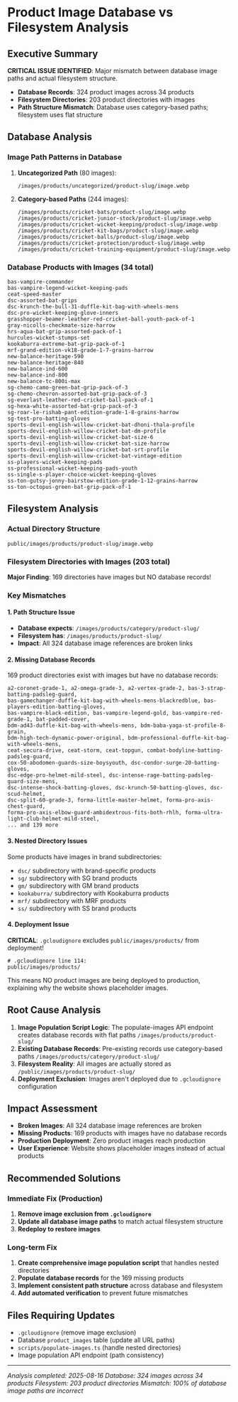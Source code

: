 # Product Image Database vs Filesystem Analysis

## Executive Summary

**CRITICAL ISSUE IDENTIFIED**: Major mismatch between database image paths and actual filesystem structure.

- **Database Records**: 324 product images across 34 products
- **Filesystem Directories**: 203 product directories with images
- **Path Structure Mismatch**: Database uses category-based paths; filesystem uses flat structure

## Database Analysis

### Image Path Patterns in Database
1. **Uncategorized Path** (80 images):
   ```
   /images/products/uncategorized/product-slug/image.webp
   ```

2. **Category-based Paths** (244 images):
   ```
   /images/products/cricket-bats/product-slug/image.webp
   /images/products/cricket-junior-stock/product-slug/image.webp
   /images/products/cricket-wicket-keeping/product-slug/image.webp
   /images/products/cricket-kit-bags/product-slug/image.webp
   /images/products/cricket-balls/product-slug/image.webp
   /images/products/cricket-protection/product-slug/image.webp
   /images/products/cricket-training-equipment/product-slug/image.webp
   ```

### Database Products with Images (34 total)
```
bas-vampire-commander
bas-vampire-legend-wicket-keeping-pads
ceat-speed-master
dsc-assorted-bat-grips
dsc-krunch-the-bull-31-duffle-kit-bag-with-wheels-mens
dsc-pro-wicket-keeping-glove-inners
grasshopper-beamer-leather-red-cricket-ball-youth-pack-of-1
gray-nicolls-checkmate-size-harrow
hrs-aqua-bat-grip-assorted-pack-of-1
hurcules-wicket-stumps-set
kookaburra-extreme-bat-grip-pack-of-1
mrf-grand-edition-vk18-grade-1-7-grains-harrow
new-balance-heritage-590
new-balance-heritage-840
new-balance-ind-600
new-balance-ind-800
new-balance-tc-800i-max
sg-chemo-camo-green-bat-grip-pack-of-3
sg-chemo-chevron-assorted-bat-grip-pack-of-3
sg-everlast-leather-red-cricket-ball-pack-of-1
sg-hexa-white-assorted-bat-grip-pack-of-3
sg-roar-le-rishab-pant-edition-grade-1-8-grains-harrow
sg-test-pro-batting-gloves
sports-devil-english-willow-cricket-bat-dhoni-thala-profile
sports-devil-english-willow-cricket-bat-dm-profile
sports-devil-english-willow-cricket-bat-size-6
sports-devil-english-willow-cricket-bat-size-harrow
sports-devil-english-willow-cricket-bat-srt-profile
sports-devil-english-willow-cricket-bat-vintage-edition
ss-players-wicket-keeping-pads
ss-professional-wicket-keeping-pads-youth
ss-single-s-player-choice-wicket-keeping-gloves
ss-ton-gutsy-jonny-bairstow-edition-grade-1-12-grains-harrow
ss-ton-octopus-green-bat-grip-pack-of-1
```

## Filesystem Analysis

### Actual Directory Structure
```
public/images/products/product-slug/image.webp
```

### Filesystem Directories with Images (203 total)
**Major Finding**: 169 directories have images but NO database records!

### Key Mismatches

#### 1. Path Structure Issue
- **Database expects**: `/images/products/category/product-slug/`
- **Filesystem has**: `/images/products/product-slug/`
- **Impact**: All 324 database image references are broken links

#### 2. Missing Database Records
169 product directories exist with images but have no database records:
```
a2-coronet-grade-1, a2-omega-grade-3, a2-vertex-grade-2, bas-3-strap-batting-padsleg-guard,
bas-gamechanger-duffle-kit-bag-with-wheels-mens-blackredblue, bas-players-edition-batting-gloves,
bas-vampire-black-edition, bas-vampire-legend-gold, bas-vampire-red-grade-1, bat-padded-cover,
bdm-ad43-duffle-kit-bag-with-wheels-mens, bdm-baba-yaga-st-profile-8-grain,
bdm-high-tech-dynamic-power-original, bdm-professional-duffle-kit-bag-with-wheels-mens,
ceat-secura-drive, ceat-storm, ceat-topgun, combat-bodyline-batting-padsleg-guard,
cox-50-abodomen-guards-size-boysyouth, dsc-condor-surge-20-batting-gloves,
dsc-edge-pro-helmet-mild-steel, dsc-intense-rage-batting-padsleg-guard-size-mens,
dsc-intense-shock-batting-gloves, dsc-krunch-50-batting-gloves, dsc-scud-helmet,
dsc-split-60-grade-3, forma-little-master-helmet, forma-pro-axis-chest-guard,
forma-pro-axis-elbow-guard-ambidextrous-fits-both-rhlh, forma-ultra-light-club-helmet-mild-steel,
... and 139 more
```

#### 3. Nested Directory Issues
Some products have images in brand subdirectories:
- `dsc/` subdirectory with brand-specific products
- `sg/` subdirectory with SG brand products  
- `gm/` subdirectory with GM brand products
- `kookaburra/` subdirectory with Kookaburra products
- `mrf/` subdirectory with MRF products
- `ss/` subdirectory with SS brand products

#### 4. Deployment Issue
**CRITICAL**: `.gcloudignore` excludes `public/images/products/` from deployment!
```
# .gcloudignore line 114:
public/images/products/
```

This means NO product images are being deployed to production, explaining why the website shows placeholder images.

## Root Cause Analysis

1. **Image Population Script Logic**: The populate-images API endpoint creates database records with flat paths `/images/products/product-slug/`
2. **Existing Database Records**: Pre-existing records use category-based paths `/images/products/category/product-slug/`
3. **Filesystem Reality**: All images are actually stored as `/public/images/products/product-slug/`
4. **Deployment Exclusion**: Images aren't deployed due to `.gcloudignore` configuration

## Impact Assessment

- **Broken Images**: All 324 database image references are broken
- **Missing Products**: 169 products with images have no database records
- **Production Deployment**: Zero product images reach production
- **User Experience**: Website shows placeholder images instead of actual products

## Recommended Solutions

### Immediate Fix (Production)
1. **Remove image exclusion from `.gcloudignore`**
2. **Update all database image paths** to match actual filesystem structure
3. **Redeploy to restore images**

### Long-term Fix  
1. **Create comprehensive image population script** that handles nested directories
2. **Populate database records** for the 169 missing products
3. **Implement consistent path structure** across database and filesystem
4. **Add automated verification** to prevent future mismatches

## Files Requiring Updates

- `.gcloudignore` (remove image exclusion)
- Database `product_images` table (update all URL paths)
- `scripts/populate-images.ts` (handle nested directories)
- Image population API endpoint (path consistency)

---

*Analysis completed: 2025-08-16*
*Database: 324 images across 34 products*
*Filesystem: 203 product directories*
*Mismatch: 100% of database image paths are incorrect*